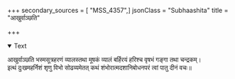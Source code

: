 +++
secondary_sources = [ "MSS_4357",]
jsonClass = "Subhaashita"
title = "आखुर्वाञ्छति"

+++

<details open><summary>Text</summary>

आखुर्वाञ्छति भस्मसूत्रहरणं व्यालस्तथा मूषकं व्यालं बर्हिरयं हरिश्च वृषभं गङ्गा तथा चन्द्रकम्।  
इत्थं दुःखमहर्निशं शृणु विभो सोढव्यमेतत् कथं शंभोरात्मदशानिबोधनपरं त्वां पातु दीनं वचः॥
</details>
